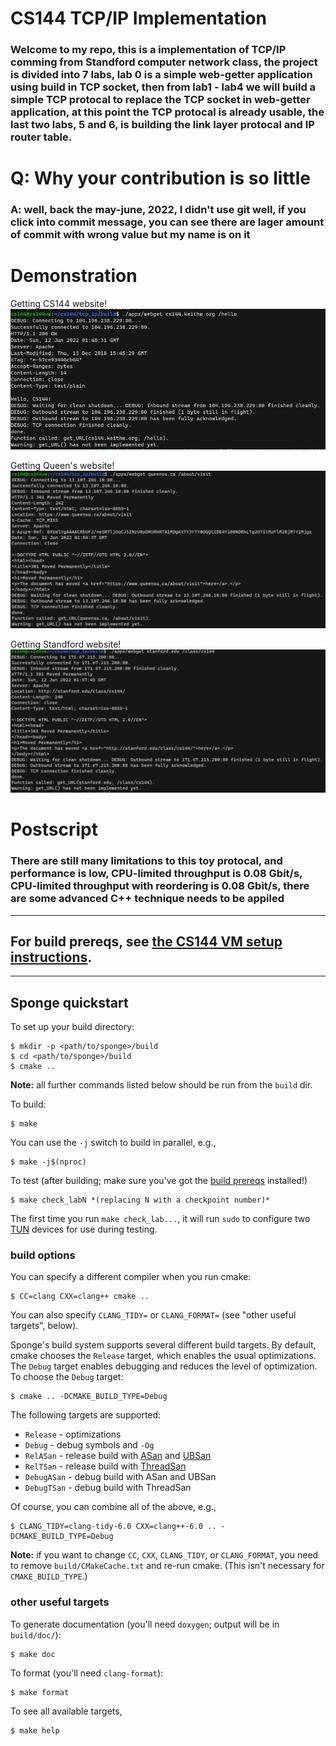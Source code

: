 # CS144 TCP/IP Implementation
### Welcome to my repo, this is a implementation of TCP/IP comming from Standford computer network class, the project is divided into 7 labs, lab 0 is a simple web-getter application using build in TCP socket, then from lab1 - lab4 we will build a simple TCP protocal to replace the TCP socket in web-getter application, at this point the TCP protocal is already usable, the last two labs, 5 and 6, is building the link layer protocal and IP router table.

# Q: Why your contribution is so little
### A: well, back the may-june, 2022, I didn't use git well, if you click into commit message, you can see there are lager amount of commit with wrong value but my name is on it
# Demonstration
Getting CS144 website!
![screen shot 1](./Capture1.PNG)

Getting Queen's website!
![screen shot 2](./Capture2.PNG)

Getting Standford website!
![screen shot 2](./Capture3.PNG)

# Postscript
### There are still many limitations to this toy protocal, and performance is low, CPU-limited throughput is 0.08 Gbit/s, CPU-limited throughput with reordering is 0.08 Gbit/s, there are some advanced C++ technique needs to be appiled

----------------------------------------------------------------------
## For build prereqs, see [the CS144 VM setup instructions](https://web.stanford.edu/class/cs144/vm_howto).
----------------------------------------------------------------------
## Sponge quickstart

To set up your build directory:

	$ mkdir -p <path/to/sponge>/build
	$ cd <path/to/sponge>/build
	$ cmake ..

**Note:** all further commands listed below should be run from the `build` dir.

To build:

    $ make

You can use the `-j` switch to build in parallel, e.g.,

    $ make -j$(nproc)

To test (after building; make sure you've got the [build prereqs](https://web.stanford.edu/class/cs144/vm_howto) installed!)

    $ make check_labN *(replacing N with a checkpoint number)*

The first time you run `make check_lab...`, it will run `sudo` to configure two
[TUN](https://www.kernel.org/doc/Documentation/networking/tuntap.txt) devices for use during
testing.

### build options

You can specify a different compiler when you run cmake:

    $ CC=clang CXX=clang++ cmake ..

You can also specify `CLANG_TIDY=` or `CLANG_FORMAT=` (see "other useful targets", below).

Sponge's build system supports several different build targets. By default, cmake chooses the `Release`
target, which enables the usual optimizations. The `Debug` target enables debugging and reduces the
level of optimization. To choose the `Debug` target:

    $ cmake .. -DCMAKE_BUILD_TYPE=Debug

The following targets are supported:

- `Release` - optimizations
- `Debug` - debug symbols and `-Og`
- `RelASan` - release build with [ASan](https://en.wikipedia.org/wiki/AddressSanitizer) and
  [UBSan](https://developers.redhat.com/blog/2014/10/16/gcc-undefined-behavior-sanitizer-ubsan/)
- `RelTSan` - release build with
  [ThreadSan](https://developer.mozilla.org/en-US/docs/Mozilla/Projects/Thread_Sanitizer)
- `DebugASan` - debug build with ASan and UBSan
- `DebugTSan` - debug build with ThreadSan

Of course, you can combine all of the above, e.g.,

    $ CLANG_TIDY=clang-tidy-6.0 CXX=clang++-6.0 .. -DCMAKE_BUILD_TYPE=Debug

**Note:** if you want to change `CC`, `CXX`, `CLANG_TIDY`, or `CLANG_FORMAT`, you need to remove
`build/CMakeCache.txt` and re-run cmake. (This isn't necessary for `CMAKE_BUILD_TYPE`.)

### other useful targets

To generate documentation (you'll need `doxygen`; output will be in `build/doc/`):

    $ make doc

To format (you'll need `clang-format`):

    $ make format

To see all available targets,

    $ make help
